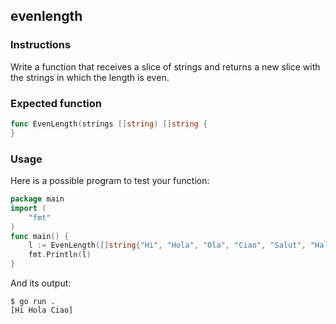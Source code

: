 ## evenlength

### Instructions

Write a function that receives a slice of strings and returns a new slice with the strings in which the length is even.

### Expected function

```go
func EvenLength(strings []string) []string {
}
```

### Usage

Here is a possible program to test your function:

```go
package main
import (
    "fmt"
)
func main() {
    l := EvenLength([]string{"Hi", "Hola", "Ola", "Ciao", "Salut", "Hallo"})
    fmt.Println(l)
}
```

And its output:

```console
$ go run .
[Hi Hola Ciao]
```
